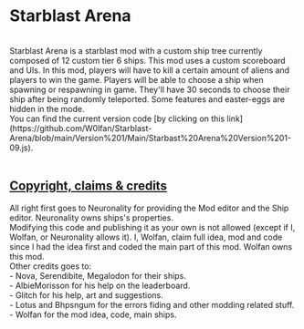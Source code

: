 <h1>Starblast Arena</h1>
<br>
Starblast Arena is a starblast mod with a custom ship tree currently composed of 12 custom tier 6 ships.
This mod uses a custom scoreboard and UIs.
In this mod, players will have to kill a certain amount of aliens and players to win the game. 
Players will be able to choose a ship when spawning or respawning in game. They'll have 30 seconds to choose their ship after being randomly teleported.
Some features and easter-eggs are hidden in the mode.
<br>
You can find the current version code [by clicking on this link](https://github.com/W0lfan/Starblast-Arena/blob/main/Version%201/Main/Starbast%20Arena%20Version%201-09.js). 
<br>
<br>
<h2><u>Copyright, claims & credits</u></h2>
All right first goes to Neuronality for providing the Mod editor and the Ship editor. Neuronality owns ships's properties.<br>
Modifying this code and publishing it as your own is not allowed (except if I, Wolfan, or Neuronality allows it). I, Wolfan, claim full idea, mod and code since I had the idea first and coded the main part of this mod. Wolfan owns this mod.
<br>
Other credits goes to:<br>
  - Nova, Serendibite, Megalodon for their ships.<br>
  - AlbieMorisson for his help on the leaderboard.<br>
  - Glitch for his help, art and suggestions.<br>
  - Lotus and Bhpsngum for the errors fiding and other modding related stuff.<br>
  - Wolfan for the mod idea, code, main ships.<br>
